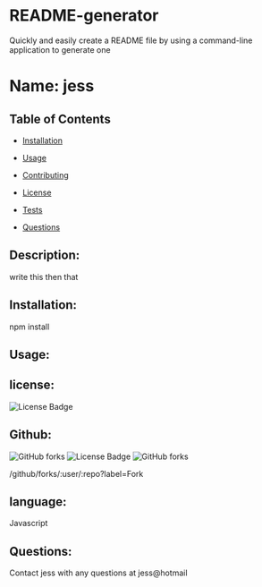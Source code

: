 # README-generator
Quickly and easily create a README file by using a command-line application to generate one

# Name: jess
 
   ## Table of Contents
   * [Installation](#instalation)
        
   * [Usage](#usage)
        
   * [Contributing](#contributing)
        
   * [License](#license)
        
   * [Tests](#tests)
        
   * [Questions](#questions)
   
    
   ## Description:
   write this then that
   ## Installation:
   npm install
   
   ## Usage:
    
   ## license:
   ![License Badge](https://img.shields.io/static/v1?label=License&message=Apache&color=blue)
    
   ## Github:
   ![GitHub forks](https://img.shields.io/github/forks/tterb/style=social&label=Fork)
  ![License Badge](https://img.shields.io/github/:jess@jess?label=Fork)
  ![GitHub forks](https://img.shields.io/github/forks/:user/:repo?label=Fork)
  
  /github/forks/:user/:repo?label=Fork
    
   ## language:
   Javascript
   ## Questions:
   Contact jess with any questions at jess@hotmail
